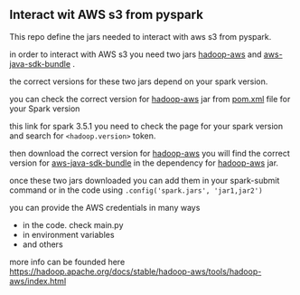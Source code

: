## Interact wit AWS s3 from pyspark

This repo define the jars needed to interact with aws s3 
from pyspark.

in order to interact with AWS s3 you need two jars [hadoop-aws](https://mvnrepository.com/artifact/org.apache.hadoop/hadoop-aws) and [aws-java-sdk-bundle](https://mvnrepository.com/artifact/com.amazonaws/aws-java-sdk-bundle) .

the correct versions for these two jars depend on your spark version.

you can check the correct version for [hadoop-aws](https://mvnrepository.com/artifact/org.apache.hadoop/hadoop-aws) jar from [pom.xml](https://github.com/apache/spark/blob/v3.5.1/pom.xml#L125) file for your Spark version

this link for spark 3.5.1 you need to check the page for your spark version and search for
`<hadoop.version>` token.

then download the correct version for [hadoop-aws](https://mvnrepository.com/artifact/org.apache.hadoop/hadoop-aws)
you will find the correct version for [aws-java-sdk-bundle](https://mvnrepository.com/artifact/com.amazonaws/aws-java-sdk-bundle) 
in the dependency for  [hadoop-aws](https://mvnrepository.com/artifact/org.apache.hadoop/hadoop-aws) jar.

once these two jars downloaded you can add them in your spark-submit command or in the code using `.config('spark.jars', 'jar1,jar2')`


you can provide the AWS credentials in many ways
- in the code. check main.py
- in environment variables
- and others

more info can be founded here
https://hadoop.apache.org/docs/stable/hadoop-aws/tools/hadoop-aws/index.html
